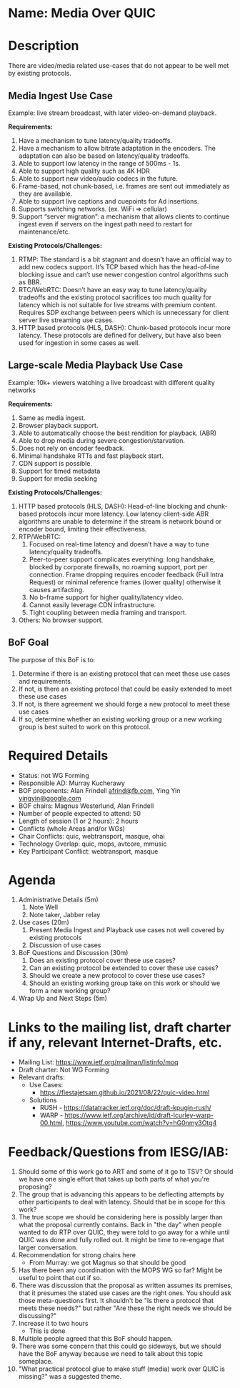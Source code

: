 # Name: Media Over QUIC
# Description
There are video/media related use-cases that do not appear to be well met by existing protocols.

## Media Ingest Use Case
Example: live stream broadcast, with later video-on-demand playback.

**Requirements:**
1. Have a mechanism to tune latency/quality tradeoffs. 
2. Have a mechanism to allow bitrate adaptation in the encoders. The adaptation can also be based on latency/quality tradeoffs. 
3. Able to support low latency in the range of 500ms - 1s. 
4. Able to support high quality such as 4K HDR 
5. Able to support new video/audio codecs in the future. 
6. Frame-based, not chunk-based, i.e. frames are sent out immediately as they are available. 
7. Able to support live captions and cuepoints for Ad insertions. 
8. Supports switching networks. (ex. WiFi => cellular) 
9. Support “server migration”: a mechanism that allows clients to continue ingest even if servers on the ingest path need to restart for maintenance/etc.

**Existing Protocols/Challenges:**
1. RTMP: The standard is a bit stagnant and doesn’t have an official way to add new codecs support. It’s TCP based which has the head-of-line blocking issue and can’t use newer congestion control algorithms such as BBR. 
2. RTC/WebRTC: Doesn’t have an easy way to tune latency/quality tradeoffs and the existing protocol sacrifices too much quality for latency which is not suitable for live streams with premium content. Requires SDP exchange between peers which is unnecessary for client server live streaming use cases. 
3. HTTP based protocols (HLS, DASH): Chunk-based protocols incur more latency. These protocols are defined for delivery, but have also been used for ingestion in some cases as well.

## Large-scale Media Playback Use Case
Example: 10k+ viewers watching a live broadcast with different quality networks 

**Requirements:**
1. Same as media ingest. 
2. Browser playback support. 
3. Able to automatically choose the best rendition for playback. (ABR) 
4. Able to drop media during severe congestion/starvation. 
5. Does not rely on encoder feedback. 
6. Minimal handshake RTTs and fast playback start. 
7. CDN support is possible. 
8. Support for timed metadata 
9. Support for media seeking

**Existing Protocols/Challenges:**
1. HTTP based protocols (HLS, DASH): Head-of-line blocking and chunk-based protocols incur more latency. Low latency client-side ABR algorithms are unable to determine if the stream is network bound or encoder bound, limiting their effectiveness. 
2. RTP/WebRTC: 
    1. Focused on real-time latency and doesn’t have a way to tune latency/quality tradeoffs. 
    2. Peer-to-peer support complicates everything: long handshake, blocked by corporate firewalls, no roaming support, port per connection. Frame dropping requires encoder feedback (Full Intra Request) or minimal reference frames (lower quality) otherwise it causes artifacting. 
    3. No b-frame support for higher quality/latency video. 
    4. Cannot easily leverage CDN infrastructure. 
    5. Tight coupling between media framing and transport. 
3. Others: No browser support.

## BoF Goal
The purpose of this BoF is to:

1. Determine if there is an existing protocol that can meet these use cases and requirements.
2. If not, is there an existing protocol that could be easily extended to meet these use cases
3. If not, is there agreement we should forge a new protocol to meet these use cases
4. If so, determine whether an existing working group or a new working group is best suited to work on this protocol.

# Required Details
* Status: not WG Forming
* Responsible AD: Murray Kucherawy
* BOF proponents: Alan Frindell afrind@fb.com, Ying Yin yingyin@google.com
* BOF chairs: Magnus Westerlund, Alan Frindell
* Number of people expected to attend: 50
* Length of session (1 or 2 hours): 2 hours
* Conflicts (whole Areas and/or WGs)
* Chair Conflicts: quic, webtransport, masque, ohai
* Technology Overlap: quic, mops, avtcore, mmusic
* Key Participant Conflict: webtransport, masque

# Agenda
1. Administrative Details (5m) 
    1. Note Well 
    2. Note taker, Jabber relay
2. Use cases (20m) 
    1. Present Media Ingest and Playback use cases not well covered by existing protocols 
    2. Discussion of use cases
3. BoF Questions and Discussion (30m) 
    1. Does an existing protocol cover these use cases? 
    2. Can an existing protocol be extended to cover these use cases? 
    3. Should we create a new protocol to cover these use cases? 
    4. Should an existing working group take on this work or should we form a new working group?
4. Wrap Up and Next Steps (5m)

# Links to the mailing list, draft charter if any, relevant Internet-Drafts, etc.
* Mailing List: https://www.ietf.org/mailman/listinfo/moq
* Draft charter: Not WG Forming
* Relevant drafts:
    * Use Cases:
        * https://fiestajetsam.github.io/2021/08/22/quic-video.html
    * Solutions
        * RUSH - https://datatracker.ietf.org/doc/draft-kpugin-rush/
        * WARP - https://www.ietf.org/archive/id/draft-lcurley-warp-00.html, https://www.youtube.com/watch?v=hG0nmy3Otg4

# Feedback/Questions from IESG/IAB:

1. Should some of this work go to ART and some of it go to TSV? Or should we have one single effort that takes up both parts of what you're proposing?
2. The group that is advancing this appears to be deflecting attempts by other participants to deal with latency. Should that be in scope for this work?
3. The true scope we should be considering here is possibly larger than what the proposal currently contains. Back in "the day" when people wanted to do RTP over QUIC, they were told to go away for a while until QUIC was done and fully rolled out. It might be time to re-engage that larger conversation.
4. Recommendation for strong chairs here
    * From Murray: we got Magnus so that should be good
5. Has there been any coordination with the MOPS WG so far? Might be useful to point that out if so.
6. There was discussion that the proposal as written assumes its premises, that it presumes the stated use cases are the right ones. You should ask those meta-questions first. It shouldn't be "Is there a protocol that meets these needs?" but rather "Are these the right needs we should be discussing?"
7. Increase it to two hours
    * This is done
8. Multiple people agreed that this BoF should happen.
9. There was some concern that this could go sideways, but we should have the BoF anyway because we need to talk about this topic someplace.
10. "What practical protocol glue to make stuff (media) work over QUIC is missing?" was a suggested theme.
